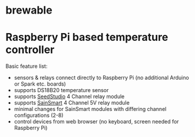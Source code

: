 # brewable

# Raspberry Pi based temperature controller

Basic feature list:
* sensors & relays connect directly to Raspberry Pi (no additional Arduino or Spark etc. boards)
* supports DS18B20 temperature sensor
* supports [SeedStudio](http://www.seeedstudio.com/wiki/Raspberry_Pi_Relay_Board_v1.0) 4 Channel relay module
* supports [SainSmart](http://www.sainsmart.com/sainsmart-relay-module-for-arduino-raspberry-pi.html) 4 Channel 5V relay module
* minimal changes for SainSmart modules with differing channel configurations (2-8)
* control devices from web browser (no keyboard, screen needed for Raspberry Pi)

